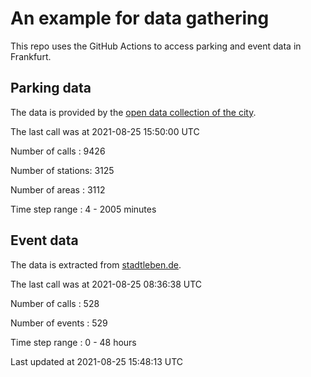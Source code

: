 # An example for data gathering

This repo uses the GitHub Actions to access parking and event data in Frankfurt.

## Parking data
The data is provided by the [open data collection of the city](https://www.offenedaten.frankfurt.de/).

The last call was at 2021-08-25 15:50:00 UTC

Number of calls   : 9426

Number of stations: 3125

Number of areas   : 3112

Time step range   :    4 - 2005 minutes


## Event data
The data is extracted from [stadtleben.de](https://stadtleben.de/frankfurt/).

The last call was at 2021-08-25 08:36:38 UTC

Number of calls   : 528

Number of events  : 529

Time step range   :   0 -  48 hours


Last updated at 2021-08-25 15:48:13 UTC
